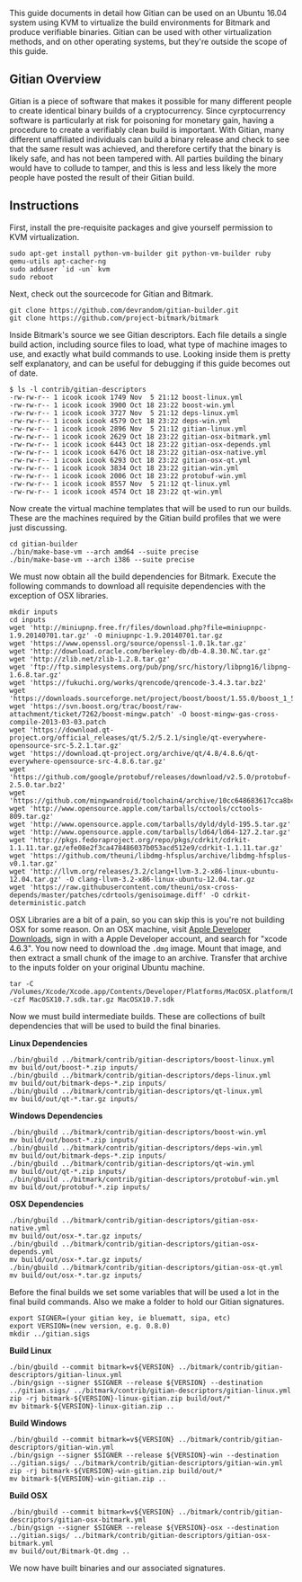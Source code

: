 This guide documents in detail how Gitian can be used on an Ubuntu 16.04 system using KVM to virtualize the build environments for Bitmark and produce verifiable binaries. Gitian can be used with other virtualization methods, and on other operating systems, but they're outside the scope of this guide.

## Gitian Overview

Gitian is a piece of software that makes it possible for many different people to create identical binary builds of a cryptocurrency. Since cyrptocurrency software is particularly at risk for poisoning for monetary gain, having a procedure to create a verifiably clean build is important. With Gitian, many different unaffiliated individuals can build a binary release and check to see that the same result was achieved, and therefore certify that the binary is likely safe, and has not been tampered with. All parties building the binary would have to collude to tamper, and this is less and less likely the more people have posted the result of their Gitian build.

## Instructions

First, install the pre-requisite packages and give yourself permission to KVM virtualization.
```
sudo apt-get install python-vm-builder git python-vm-builder ruby qemu-utils apt-cacher-ng
sudo adduser `id -un` kvm
sudo reboot
```

Next, check out the sourcecode for Gitian and Bitmark.
```
git clone https://github.com/devrandom/gitian-builder.git
git clone https://github.com/project-bitmark/bitmark
```

Inside Bitmark's source we see Gitian descriptors. Each file details a single build action, including source files to load, what type of machine images to use, and exactly what build commands to use. Looking inside them is pretty self explanatory, and can be useful for debugging if this guide becomes out of date.
```
$ ls -l contrib/gitian-descriptors
-rw-rw-r-- 1 icook icook 1749 Nov  5 21:12 boost-linux.yml
-rw-rw-r-- 1 icook icook 3900 Oct 18 23:22 boost-win.yml
-rw-rw-r-- 1 icook icook 3727 Nov  5 21:12 deps-linux.yml
-rw-rw-r-- 1 icook icook 4579 Oct 18 23:22 deps-win.yml
-rw-rw-r-- 1 icook icook 2896 Nov  5 21:12 gitian-linux.yml
-rw-rw-r-- 1 icook icook 2629 Oct 18 23:22 gitian-osx-bitmark.yml
-rw-rw-r-- 1 icook icook 6443 Oct 18 23:22 gitian-osx-depends.yml
-rw-rw-r-- 1 icook icook 6476 Oct 18 23:22 gitian-osx-native.yml
-rw-rw-r-- 1 icook icook 6293 Oct 18 23:22 gitian-osx-qt.yml
-rw-rw-r-- 1 icook icook 3834 Oct 18 23:22 gitian-win.yml
-rw-rw-r-- 1 icook icook 2006 Oct 18 23:22 protobuf-win.yml
-rw-rw-r-- 1 icook icook 8557 Nov  5 21:12 qt-linux.yml
-rw-rw-r-- 1 icook icook 4574 Oct 18 23:22 qt-win.yml
```

Now create the  virtual machine templates that will be used to run our builds. These are the machines required by the Gitian build profiles that we were just discussing.
```
cd gitian-builder
./bin/make-base-vm --arch amd64 --suite precise
./bin/make-base-vm --arch i386 --suite precise
```

We must now obtain all the build dependencies for Bitmark. Execute the following commands to download all requisite dependencies with the exception of OSX libraries.
```
mkdir inputs
cd inputs
wget 'http://miniupnp.free.fr/files/download.php?file=miniupnpc-1.9.20140701.tar.gz' -O miniupnpc-1.9.20140701.tar.gz
wget 'https://www.openssl.org/source/openssl-1.0.1k.tar.gz'
wget 'http://download.oracle.com/berkeley-db/db-4.8.30.NC.tar.gz'
wget 'http://zlib.net/zlib-1.2.8.tar.gz'
wget 'ftp://ftp.simplesystems.org/pub/png/src/history/libpng16/libpng-1.6.8.tar.gz'
wget 'https://fukuchi.org/works/qrencode/qrencode-3.4.3.tar.bz2'
wget 'https://downloads.sourceforge.net/project/boost/boost/1.55.0/boost_1_55_0.tar.bz2'
wget 'https://svn.boost.org/trac/boost/raw-attachment/ticket/7262/boost-mingw.patch' -O boost-mingw-gas-cross-compile-2013-03-03.patch
wget 'https://download.qt-project.org/official_releases/qt/5.2/5.2.1/single/qt-everywhere-opensource-src-5.2.1.tar.gz'
wget 'https://download.qt-project.org/archive/qt/4.8/4.8.6/qt-everywhere-opensource-src-4.8.6.tar.gz'
wget 'https://github.com/google/protobuf/releases/download/v2.5.0/protobuf-2.5.0.tar.bz2'
wget 'https://github.com/mingwandroid/toolchain4/archive/10cc648683617cca8bcbeae507888099b41b530c.tar.gz'
wget 'http://www.opensource.apple.com/tarballs/cctools/cctools-809.tar.gz'
wget 'http://www.opensource.apple.com/tarballs/dyld/dyld-195.5.tar.gz'
wget 'http://www.opensource.apple.com/tarballs/ld64/ld64-127.2.tar.gz'
wget 'http://pkgs.fedoraproject.org/repo/pkgs/cdrkit/cdrkit-1.1.11.tar.gz/efe08e2f3ca478486037b053acd512e9/cdrkit-1.1.11.tar.gz'
wget 'https://github.com/theuni/libdmg-hfsplus/archive/libdmg-hfsplus-v0.1.tar.gz'
wget 'http://llvm.org/releases/3.2/clang+llvm-3.2-x86-linux-ubuntu-12.04.tar.gz' -O clang-llvm-3.2-x86-linux-ubuntu-12.04.tar.gz
wget 'https://raw.githubusercontent.com/theuni/osx-cross-depends/master/patches/cdrtools/genisoimage.diff' -O cdrkit-deterministic.patch
```

OSX Libraries are a bit of a pain, so you can skip this is you're not building OSX for some reason. On an OSX machine,  visit [Apple Developer Downloads](
https://developer.apple.com/download/more/?path=xcode%204.6.3), sign in with a Apple Developer account, and search for "xcode 4.6.3". You now need to download the `.dmg` image. Mount that image, and then extract a small chunk of the image to an archive. Transfer that archive to the inputs folder on your original Ubuntu machine.

```
tar -C /Volumes/Xcode/Xcode.app/Contents/Developer/Platforms/MacOSX.platform/Developer/SDKs/ -czf MacOSX10.7.sdk.tar.gz MacOSX10.7.sdk
```

Now we must build intermediate builds. These are collections of built dependencies that will be used to build the final binaries.

**Linux Dependencies**
```
./bin/gbuild ../bitmark/contrib/gitian-descriptors/boost-linux.yml
mv build/out/boost-*.zip inputs/
./bin/gbuild ../bitmark/contrib/gitian-descriptors/deps-linux.yml
mv build/out/bitmark-deps-*.zip inputs/
./bin/gbuild ../bitmark/contrib/gitian-descriptors/qt-linux.yml
mv build/out/qt-*.tar.gz inputs/
```

**Windows Dependencies**
```
./bin/gbuild ../bitmark/contrib/gitian-descriptors/boost-win.yml
mv build/out/boost-*.zip inputs/
./bin/gbuild ../bitmark/contrib/gitian-descriptors/deps-win.yml
mv build/out/bitmark-deps-*.zip inputs/
./bin/gbuild ../bitmark/contrib/gitian-descriptors/qt-win.yml
mv build/out/qt-*.zip inputs/
./bin/gbuild ../bitmark/contrib/gitian-descriptors/protobuf-win.yml
mv build/out/protobuf-*.zip inputs/
```

**OSX Dependencies**
```
./bin/gbuild ../bitmark/contrib/gitian-descriptors/gitian-osx-native.yml
mv build/out/osx-*.tar.gz inputs/
./bin/gbuild ../bitmark/contrib/gitian-descriptors/gitian-osx-depends.yml
mv build/out/osx-*.tar.gz inputs/
./bin/gbuild ../bitmark/contrib/gitian-descriptors/gitian-osx-qt.yml
mv build/out/osx-*.tar.gz inputs/
```

Before the final builds we set some variables that will be used a lot in the final build commands. Also we make a folder to hold our Gitian signatures.
```
export SIGNER=(your gitian key, ie bluematt, sipa, etc)
export VERSION=(new version, e.g. 0.8.0)
mkdir ../gitian.sigs
```
**Build Linux**
```
./bin/gbuild --commit bitmark=v${VERSION} ../bitmark/contrib/gitian-descriptors/gitian-linux.yml
./bin/gsign --signer $SIGNER --release ${VERSION} --destination ../gitian.sigs/ ../bitmark/contrib/gitian-descriptors/gitian-linux.yml
zip -rj bitmark-${VERSION}-linux-gitian.zip build/out/*
mv bitmark-${VERSION}-linux-gitian.zip ..
```
**Build Windows**
```
./bin/gbuild --commit bitmark=v${VERSION} ../bitmark/contrib/gitian-descriptors/gitian-win.yml
./bin/gsign --signer $SIGNER --release ${VERSION}-win --destination ../gitian.sigs/ ../bitmark/contrib/gitian-descriptors/gitian-win.yml
zip -rj bitmark-${VERSION}-win-gitian.zip build/out/*
mv bitmark-${VERSION}-win-gitian.zip ..
```
**Build OSX**
```
./bin/gbuild --commit bitmark=v${VERSION} ../bitmark/contrib/gitian-descriptors/gitian-osx-bitmark.yml
./bin/gsign --signer $SIGNER --release ${VERSION}-osx --destination ../gitian.sigs/ ../bitmark/contrib/gitian-descriptors/gitian-osx-bitmark.yml
mv build/out/Bitmark-Qt.dmg ..
```
 We now have built binaries and our associated signatures.
